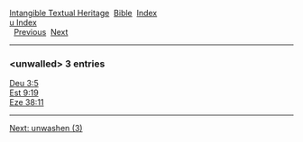 [Intangible Textual Heritage](../../index)  [Bible](../index) 
[Index](index)   
[u Index](_u_)  
  [Previous](c11981)  [Next](c11983) 

------------------------------------------------------------------------

### &lt;unwalled&gt; 3 entries

[Deu 3:5](../kjv/deu003.htm#005)  
[Est 9:19](../kjv/est009.htm#019)  
[Eze 38:11](../kjv/eze038.htm#011)  

------------------------------------------------------------------------

[Next: unwashen (3)](c11983)
